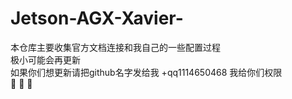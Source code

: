 # Jetson-AGX-Xavier-
本仓库主要收集官方文档连接和我自己的一些配置过程  
极小可能会再更新  
如果你们想更新请把github名字发给我 +qq1114650468 我给你们权限  
:eyes: :eyes: :eyes:
